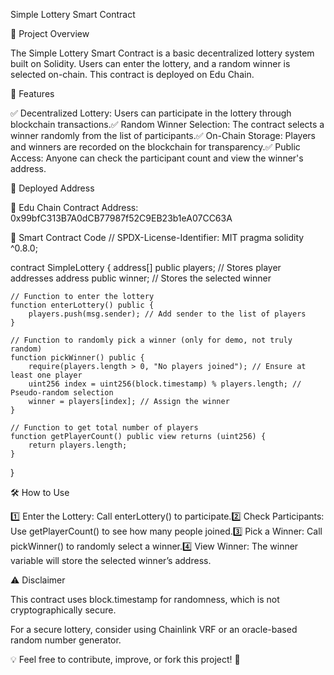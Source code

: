Simple Lottery Smart Contract

🚀 Project Overview

The Simple Lottery Smart Contract is a basic decentralized lottery system built on Solidity. Users can enter the lottery, and a random winner is selected on-chain. This contract is deployed on Edu Chain.

📌 Features

✅ Decentralized Lottery: Users can participate in the lottery through blockchain transactions.✅ Random Winner Selection: The contract selects a winner randomly from the list of participants.✅ On-Chain Storage: Players and winners are recorded on the blockchain for transparency.✅ Public Access: Anyone can check the participant count and view the winner's address.

📍 Deployed Address

🔗 Edu Chain Contract Address: 0x99bfC313B7A0dCB77987f52C9EB23b1eA07CC63A

📝 Smart Contract Code
// SPDX-License-Identifier: MIT
pragma solidity ^0.8.0;

contract SimpleLottery {
    address[] public players; // Stores player addresses
    address public winner; // Stores the selected winner

    // Function to enter the lottery
    function enterLottery() public {
        players.push(msg.sender); // Add sender to the list of players
    }

    // Function to randomly pick a winner (only for demo, not truly random)
    function pickWinner() public {
        require(players.length > 0, "No players joined"); // Ensure at least one player
        uint256 index = uint256(block.timestamp) % players.length; // Pseudo-random selection
        winner = players[index]; // Assign the winner
    }

    // Function to get total number of players
    function getPlayerCount() public view returns (uint256) {
        return players.length;
    }
}

🛠️ How to Use

1️⃣ Enter the Lottery: Call enterLottery() to participate.2️⃣ Check Participants: Use getPlayerCount() to see how many people joined.3️⃣ Pick a Winner: Call pickWinner() to randomly select a winner.4️⃣ View Winner: The winner variable will store the selected winner’s address.

⚠️ Disclaimer

This contract uses block.timestamp for randomness, which is not cryptographically secure.

For a secure lottery, consider using Chainlink VRF or an oracle-based random number generator.

💡 Feel free to contribute, improve, or fork this project! 🚀


